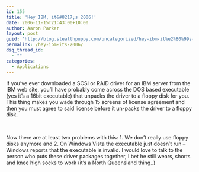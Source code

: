 ```yaml
---
id: 155
title: 'Hey IBM, it&#8217;s 2006!'
date: 2006-11-15T21:43:00+10:00
author: Aaron Parker
layout: post
guid: 'http://blog.stealthpuppy.com/uncategorized/hey-ibm-it%e2%80%99s-2006'
permalink: /hey-ibm-its-2006/
dsq_thread_id:
  - ""
categories:
  - Applications
---
```

If you&#8217;ve ever downloaded a SCSI or RAID driver for an IBM server from the IBM web site, you&#8217;ll have probably come across the DOS based executable (yes it&#8217;s a 16bit executable) that unpacks the driver to a floppy disk for you. This thing makes you wade through 15 screens of license agreement and then you must agree to said license before it un-packs the driver to a floppy disk.

<img src="http://stealthpuppy.com/wp-content/uploads/2006/11/1000.14.182.IBMEULA.png" border="0" alt="" /> 

<img src="http://stealthpuppy.com/wp-content/uploads/2006/11/1000.14.183.IBMunpack.png" border="0" alt="" /> 

Now there are at least two problems with this: 1. We don&#8217;t really use floppy disks anymore and 2. On Windows Vista the executable just doesn&#8217;t run &#8211; Windows reports that the executable is invalid. I would love to talk to the person who puts these driver packages together, I bet he still wears, shorts and knee high socks to work (it&#8217;s a North Queensland thing..)